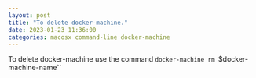 ```yaml
---
layout: post
title: "To delete docker-machine."
date: 2023-01-23 11:36:00
categories: macosx command-line docker-machine
---
```

To delete docker-machine use the command `docker-machine rm `$docker-machine-name``

